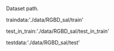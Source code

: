 Dataset path.

traindata:'./data/RGBD_sal/train'

test_in_train:'./data/RGBD_sal/test_in_train'

testdata:'./data/RGBD_sal/test'
